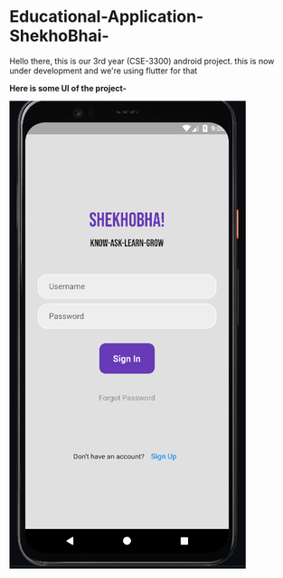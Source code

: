 # Educational-Application-ShekhoBhai-
Hello there, this is our 3rd year (CSE-3300) android project. this is now under development and we're using flutter for that




**Here is some UI of the project-** 


![](Images/LogIn%20Screen.png)
